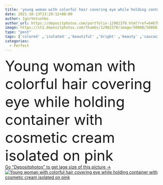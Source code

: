 ```yaml
---
title: 'young woman with colorful hair covering eye while holding container with cosmetic cream isolated on pink'
date: 2021-10-13T13:29:12+00:00
author: IgorVetushko
author_url: https://depositphotos.com/portfolio-12982378.html?ref=64678756
image: https://st2.depositphotos.com/thumbs/12982378/image/50808/508081966/api_thumb_450.jpg?forcejpeg=true
type: "post"
tags: ['colored' ,'isolated' ,'beautiful' ,'bright' ,'beauty' ,'caucasian' ,'container' ,'cream' ,'face' ,'care' ,'generation' ,'skin' ,'pink' ,'pretty' ,'product' ,'hold' ,'woman' ,'cosmetic' ,'skincare' ,'body' ,'clean' ,'purity' ,'treatment' ,'hairstyle' ,'perfect' ,'attractive' ,'hipster' ,'one person' ,'closed eyes' ,'Studio Shot' ,'young adult' ,'dyed hair' ,'lip balm' ,'cover eye' ,'colorful hair' ,'generation z' ,'Gen Z' ]
categories: 
  - Perfect
---
```

<div aling="center">
            <font size="60"> Young woman with colorful hair covering eye while holding container with cosmetic cream isolated on pink</font>   
</div>
<div>
    <a href='https://st2.depositphotos.com/thumbs/12982378/image/50808/508081966/api_thumb_450.jpg?forcejpeg=true?ref=64678756' target=_blank > Go "Depositphotos" to get lage size of this picture ->
        <img href='https://st2.depositphotos.com/thumbs/12982378/image/50808/508081966/api_thumb_450.jpg?forcejpeg=true?ref=64678756' src='https://st2.depositphotos.com/12982378/50808/i/950/depositphotos_508081966-stock-photo-young-woman-colorful-hair-covering.jpg?forcejpeg=true' alt='Young woman with colorful hair covering eye while holding container with cosmetic cream isolated on pink' >
    </a>
</div>
